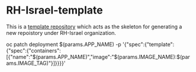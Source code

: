 # RH-Israel-template
This is a [template repository](https://docs.github.com/en/repositories/creating-and-managing-repositories/creating-a-template-repository) which acts as the skeleton for generating a new repoistory under RH-Israel organization.

oc patch deployment $(params.APP_NAME) -p '{"spec":{"template":{"spec":{"containers":[{"name":"$(params.APP_NAME)","image":"$(params.IMAGE_NAME):$(params.IMAGE_TAG)"}]}}}}'